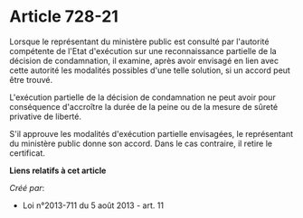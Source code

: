# Article 728-21

Lorsque le représentant du ministère public est consulté par l'autorité compétente de l'Etat d'exécution sur une
reconnaissance partielle de la décision de condamnation, il examine, après avoir envisagé en lien avec cette autorité les
modalités possibles d'une telle solution, si un accord peut être trouvé. 

L'exécution partielle de la décision de condamnation ne peut avoir pour conséquence d'accroître la durée de la peine ou de la
mesure de sûreté privative de liberté. 

S'il approuve les modalités d'exécution partielle envisagées, le représentant du ministère public donne son accord. Dans le
cas contraire, il retire le certificat.

**Liens relatifs à cet article**

_Créé par_:

  - Loi n°2013-711 du 5 août 2013 - art. 11
